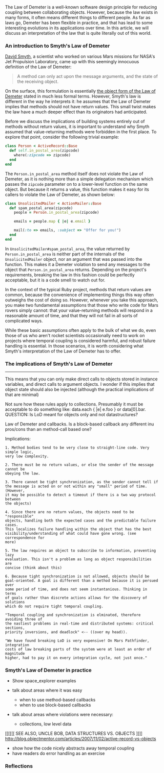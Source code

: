 The Law of Demeter is a well-known software design principle for reducing
coupling between collaborating objects. However, because the law exists in many
forms, it often means different things to different people. As far as laws go,
Demeter has been flexible in practice, and that has lead to some interesting
evolutions in its applications over time. In this article, we will 
discuss an interpretation of the law that is quite literally out of 
this world.

### An introduction to Smyth's Law of Demeter

[David Smyth](http://zipcodemars.jpl.nasa.gov/bio-contribution.cfm?bid=1018&cid=393&pid=377), 
a scientist who worked on various Mars missions for NASA's Jet 
Propulsion Laboratory, came up with this seemingly innocuous definition
of the Law of Demeter:

> A method can only act upon the message arguments, and the state of the receiving object.

On the surface, this formulation is essentially [the object form of the Law
of Demeter](http://www.ccs.neu.edu/research/demeter/demeter-method/LawOfDemeter/object-formulation.html)
stated in much less formal terms. However, Smyth's law is different in the way
he interprets it: he assumes that the Law of Demeter implies that 
methods should not have return values. This small twist makes 
the law have a much deeper effect than its originators had 
anticipated. 

Before we discuss the implications of building systems entirely out of methods
without return values, it is important to understand why Smyth assumed
that value-returning methods were forbidden in the first place. To explore
that point, consider the following trivial example:

```ruby
class Person < ActiveRecord::Base
  def self.in_postal_area(zipcode)
    where(:zipcode => zipcode)  
  end
end
```

The `Person.in_postal_area` method itself does not violate the 
Law of Demeter, as it is nothing more than a simple delegation
mechanism which passes the `zipcode` parameter on to a 
lower-level function on the same object. But because it
returns a value, this function makes it easy for its callers
to violate the Law of Demeter, as shown below:

```ruby
class UnsolicitedMailer < ActionMailer::Base
  def spam_postal_area(zipcode)
    people = Person.in_postal_area(zipcode)

    emails = people.map { |e| e.email }

    mail(:to => emails, :subject => "Offer for you!")
  end
end
```

In `UnsolicitedMailer#spam_postal_area`, the value returned by
`Person.in_postal_area` is neither part of the internals
of the `UnsolicitedMailer` object, nor an argument that was passed 
into the function. This makes it a Demeter violation to send any
messages to the object that `Person.in_postal_area` returns. 
Depending on the project's requirements, breaking the law in
this fashion could be perfectly acceptable, but it is a code
smell to watch out for.

In the context of the typical Ruby project, methods that 
return values are common, because the convenience of implementing
things this way often outweighs the cost of doing so. However,
whenever you take this approach, you make two fundamental 
assumptions that those who write code for Mars rovers 
simply cannot: that your value-returning methods will respond
in a reasonable amount of time, and that they will not fail 
in all sorts of complicated ways.

While these basic assumptions often apply to the bulk of what we do,
even those of us who aren't rocket scientists occasionally
need to work on projects where temporal coupling is considered
harmful, and robust failure handling is essential. In those
scenarios, it is worth considering what Smyth's interpretation
of the Law of Demeter has to offer.

### The implications of Smyth's Law of Demeter

-----


This means that you can only make direct calls to objects stored in instance
variables, and direct calls to argument objects. I wonder if this implies that
object state should also be injected (although the practical implications of
that are minimal)

Not sure how these rules apply to collections. Presumably it must be acceptable
to do something like: data.each { |e| e.foo } or data[0].bar. QUESTION: Is LoD 
meant for objects only and not datastructures?

Law of Demeter and callbacks. Is a block-based callback any different inu
pros/cons than an method-call based one?

Implications:

    1. Method bodies tend to be very close to straight-line code. Very simple logic,
    very low complexity.

    2. There must be no return values, or else the sender of the message cannot be
    obeying the law.

    3. There cannot be tight synchronization, as the sender cannot tell if
    the message is acted on or not within any "small" period of time. (However,
    it may be possible to detect a timeout if there is a two way protocol between
    the objects)

    4. Since there are no return values, the objects need to be "responsible"
    objects, handling both the expected cases and the predictable failure cases.
    This localizes failure handling within the object that has the best
    visibility/understanding of what could have gone wrong. (see correspondence for
    more)

    5. The law requires an object to subscribe to information, preventing lazy
    evaluation. This isn't a problem as long as object responsibilities are
    concise (think about this)

    6. Because tight synchronization is not allowed, objects should be
    goal-oriented. A goal is different than a method because it is persued over
    some period of time, and does not seem instantanious. Thinking in terms
    of goals rather than discrete actions allows for the discovery of solutions
    which do not require tight temporal coupling.

    "Temporal coupling and synchronization is elminated, therefore avoiding three of
    the nastiest problems in real-time and distributed systems: critical sections,
    priority inversions, and deadlock" <-- ((over my head)).

    "We have found breaking LoD is very expensive! On Mars Pathfinder, integration
    costs of law breaking parts of the system were at least an order of magnitude 
    higher, had to pay it on every integration cycle, not just once."


### Smyth's Law of Demeter in practice

- Show space_explorer examples

- talk about areas where it was easy
  - when to use method-based callbacks
  - when to use block-based callbacks 

- talk about areas where violations were necessary:
  - collections, low level data

[[[[[[ SEE ALSO, UNCLE BOB, DATA STRUCTURES VS. OBJECTS ]]]]
http://blog.objectmentor.com/articles/2007/11/02/active-record-vs-objects

- show how the code nicely abstracts away temporal coupling
- have readers do error handling as an exercise

### Reflections
